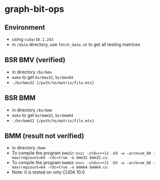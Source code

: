 # graph-bit-ops

## Environment
* using `cuda/10.1.243`
* in `/data` directory, use `fetch_data.sh` to get all testing matrices

## BSR BMV (verified)
* in directory `/bsrbmv`
* `make` to get `bsrbmv32`, `bsrbmv64`
* `./bsrbmv32 {/path/to/matrix/file.mtx}`

## BSR BMM
* in directory `/bsrbmm`
* `make` to get `bsrbmm32`, `bsrbmm64`
* `./bsrbmm32 {/path/to/matrix/file.mtx}`

## BMM (result not verified)
* in directory `/bmm`
* To compile the program `bmm32`: `nvcc -std=c++11 -O3 -w -arch=sm_60 -maxrregcount=64 -rdc=true -o bmm32 bmm32.cu`
* To compile the program `bmm64`: `nvcc -std=c++11 -O3 -w -arch=sm_60 -maxrregcount=64 -rdc=true -o bmm64 bmm64.cu`
* Note: it is tested on only CUDA 10.0
